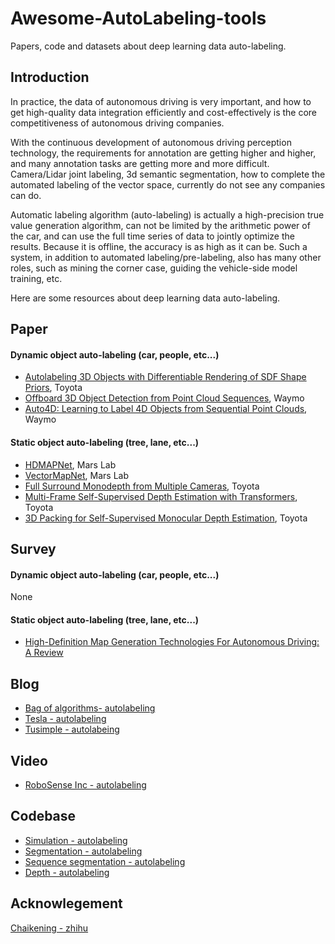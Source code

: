 # Awesome-AutoLabeling-tools
Papers, code and datasets about deep learning data auto-labeling.

## Introduction
In practice, the data of autonomous driving is very important, and how to get high-quality data integration efficiently and cost-effectively is the core competitiveness of autonomous driving companies.

With the continuous development of autonomous driving perception technology, the requirements for annotation are getting higher and higher, and many annotation tasks are getting more and more difficult. Camera/Lidar joint labeling, 3d semantic segmentation, how to complete the automated labeling of the vector space, currently do not see any companies can do.

Automatic labeling algorithm (auto-labeling) is actually a high-precision true value generation algorithm, can not be limited by the arithmetic power of the car, and can use the full time series of data to jointly optimize the results. Because it is offline, the accuracy is as high as it can be. Such a system, in addition to automated labeling/pre-labeling, also has many other roles, such as mining the corner case, guiding the vehicle-side model training, etc.

Here are some resources about deep learning data auto-labeling.

## Paper
#### Dynamic object auto-labeling (car, people, etc...)
- [Autolabeling 3D Objects with Differentiable Rendering of SDF Shape Priors](https://arxiv.org/abs/1911.11288), Toyota
- [Offboard 3D Object Detection from Point Cloud Sequences](https://arxiv.org/abs/2103.05073), Waymo
- [Auto4D: Learning to Label 4D Objects from Sequential Point Clouds](https://arxiv.org/abs/2101.06586), Waymo
#### Static object auto-labeling (tree, lane, etc...)
- [HDMAPNet](https://arxiv.org/abs/2107.06307), Mars Lab
- [VectorMapNet](https://arxiv.org/abs/2206.08920), Mars Lab
- [Full Surround Monodepth from Multiple Cameras](https://arxiv.org/abs/2104.00152), Toyota
- [Multi-Frame Self-Supervised Depth Estimation with Transformers](https://arxiv.org/abs/2204.07616), Toyota
- [3D Packing for Self-Supervised Monocular Depth Estimation](https://arxiv.org/abs/1905.02693), Toyota

## Survey
#### Dynamic object auto-labeling (car, people, etc...)
None
#### Static object auto-labeling (tree, lane, etc...)
- [High-Definition Map Generation Technologies For Autonomous Driving: A Review](https://arxiv.org/abs/2206.05400)

## Blog 
- [Bag of algorithms- autolabeling](https://zhuanlan.zhihu.com/p/533907821)
- [Tesla - autolabeling](https://zhuanlan.zhihu.com/p/466426243)
- [Tusimple - autolabeing](https://zhuanlan.zhihu.com/p/541893317)

## Video
- [RoboSense Inc - autolabeling](https://www.bilibili.com/video/BV1gK4y1x7Yh?from=search&seid=6201001844239327003&spm_id_from=333.337.0.0&vd_source=d6d7e511367717333c372785d76ae938)

## Codebase
- [Simulation - autolabeling](https://github.com/UsmanJafri/LiDAR-GTA-V)
- [Segmentation - autolabeling](https://github.com/PRBonn/auto-mos)
- [Sequence segmentation - autolabeling](https://github.com/Likarian/AutomaticLabeledLiDARSequence)
- [Depth - autolabeling](https://github.com/TRI-ML/vidar)

## Acknowlegement
[Chaikening - zhihu](https://zhuanlan.zhihu.com/p/533907821)
